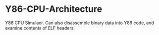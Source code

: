 # Y86-CPU-Architecture
Y86 CPU Simulaor. Can also disassemble binary data into Y86 code, and examine contents of ELF headers.
